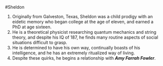 
#Sheldon

1. Originally from Galveston, Texas, Sheldon was a child prodigy with an eidetic memory who began college at the age of eleven, and earned a PhD at age sixteen. 
1. He is a theoretical physicist researching quantum mechanics and string theory, and despite his IQ of 187, he finds many routine aspects of social situations difficult to grasp. 
1. He is determined to have his own way, continually boasts of his intelligence, and he has an extremely ritualized way of living. 
1. Despite these quirks, he begins a relationship with ***Amy Farrah Fowler***.
